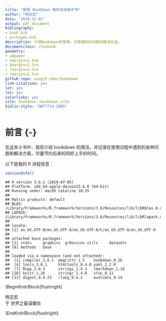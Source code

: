 ```yaml
--- 
title: "使用 BookDown 制作在线电子书"
author: "杨志宏"
date: "2019-12-01"
output: pdf_document
bibliography:
- book.bib
- packages.bib
description: 介绍Bookdown的使用，记录遇到的问题及解决办法。
documentclass: ctexbook
geometry:
- a4paper
- tmargin=2.5cm
- bmargin=2.5cm
- lmargin=3.5cm
- rmargin=2.5cm
github-repo: yangjh-xbmu/bookdown
link-citations: yes
lof: yes
lot: yes
colorlinks: yes
site: bookdown::bookdown_site
biblio-style: "GBT7714-2005"
---
```




# 前言 {-}

在这本小书中，我将介绍 bookdown 的用法，并记录在使用过程中遇到的各种问题和解决方案，尽量节约后来的同好上手的时间。

以下是我的 R 进程信息：


```r
sessionInfo()
```

```
## R version 3.6.1 (2019-07-05)
## Platform: x86_64-apple-darwin15.6.0 (64-bit)
## Running under: macOS Catalina 10.15
## 
## Matrix products: default
## BLAS:   /Library/Frameworks/R.framework/Versions/3.6/Resources/lib/libRblas.0.dylib
## LAPACK: /Library/Frameworks/R.framework/Versions/3.6/Resources/lib/libRlapack.dylib
## 
## locale:
## [1] en_US.UTF-8/en_US.UTF-8/en_US.UTF-8/C/en_US.UTF-8/en_US.UTF-8
## 
## attached base packages:
## [1] stats     graphics  grDevices utils     datasets 
## [6] methods   base     
## 
## loaded via a namespace (and not attached):
##  [1] compiler_3.6.1  magrittr_1.5    bookdown_0.16  
##  [4] tools_3.6.1     htmltools_0.4.0 yaml_2.2.0     
##  [7] Rcpp_1.0.3      stringi_1.4.3   rmarkdown_1.18 
## [10] knitr_1.26      stringr_1.4.0   xfun_0.11      
## [13] digest_0.6.23   rlang_0.4.2     evaluate_0.14
```


\BeginKnitrBlock{flushright}<p class="flushright">杨志宏  
于 世界之最温暖处</p>\EndKnitrBlock{flushright}

